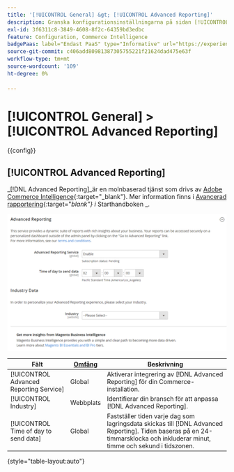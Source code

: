 ```yaml
---
title: '[!UICONTROL General] &gt; [!UICONTROL Advanced Reporting]'
description: Granska konfigurationsinställningarna på sidan [!UICONTROL General] &gt; [!UICONTROL Advanced Reporting] i Commerce Admin.
exl-id: 3f6311c8-3849-4608-8f2c-64359bd3edbc
feature: Configuration, Commerce Intelligence
badgePaas: label="Endast PaaS" type="Informative" url="https://experienceleague.adobe.com/en/docs/commerce/user-guides/product-solutions" tooltip="Gäller endast Adobe Commerce i molnprojekt (Adobe-hanterad PaaS-infrastruktur) och lokala projekt."
source-git-commit: c406add80981387305755221f21624dad475e63f
workflow-type: tm+mt
source-wordcount: '109'
ht-degree: 0%

---
```


# [!UICONTROL General] > [!UICONTROL Advanced Reporting]

{{config}}

## [!UICONTROL Advanced Reporting]

_[!DNL Advanced Reporting]_är en molnbaserad tjänst som drivs av [Adobe Commerce Intelligence][1]{:target="_blank"}. Mer information finns i [Avancerad rapportering][2]{:target="_blank"} i_ Starthandboken _.

![Avancerad rapportering](./assets/advanced-reporting.png)<!-- zoom -->

<!-- [Advanced Reporting](https://experienceleague.adobe.com/en/docs/commerce-admin/start/reporting/business-intelligence#advanced-reporting) -->

| Fält | [Omfång](../../getting-started/websites-stores-views.md#scope-settings) | Beskrivning |
|--- |--- |--- |
| [!UICONTROL Advanced Reporting Service] | Global | Aktiverar integrering av [!DNL Advanced Reporting] för din Commerce-installation. |
| [!UICONTROL Industry] | Webbplats | Identifierar din bransch för att anpassa [!DNL Advanced Reporting]. |
| [!UICONTROL Time of day to send data] | Global | Fastställer tiden varje dag som lagringsdata skickas till [!DNL Advanced Reporting]. Tiden baseras på en 24-timmarsklocka och inkluderar minut, timme och sekund i tidszonen. |

{style="table-layout:auto"}

[1]: https://experienceleague.adobe.com/docs/commerce-business-intelligence/mbi/getting-started.html
[2]: https://experienceleague.adobe.com/docs/commerce-admin/start/reporting/business-intelligence.html#advanced-reporting
